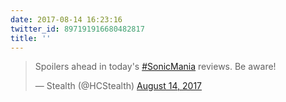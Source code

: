 ```yaml
---
date: 2017-08-14 16:23:16
twitter_id: 897191916680482817
title: ''
---
```


<blockquote class="twitter-tweet"><p lang="en" dir="ltr">Spoilers ahead in today&#39;s <a href="https://twitter.com/hashtag/SonicMania?src=hash&amp;ref_src=twsrc%5Etfw">#SonicMania</a> reviews. Be aware!</p>&mdash; Stealth (@HCStealth) <a href="https://twitter.com/HCStealth/status/897155898702938112?ref_src=twsrc%5Etfw">August 14, 2017</a></blockquote>
<script async src="https://platform.twitter.com/widgets.js" charset="utf-8"></script>
